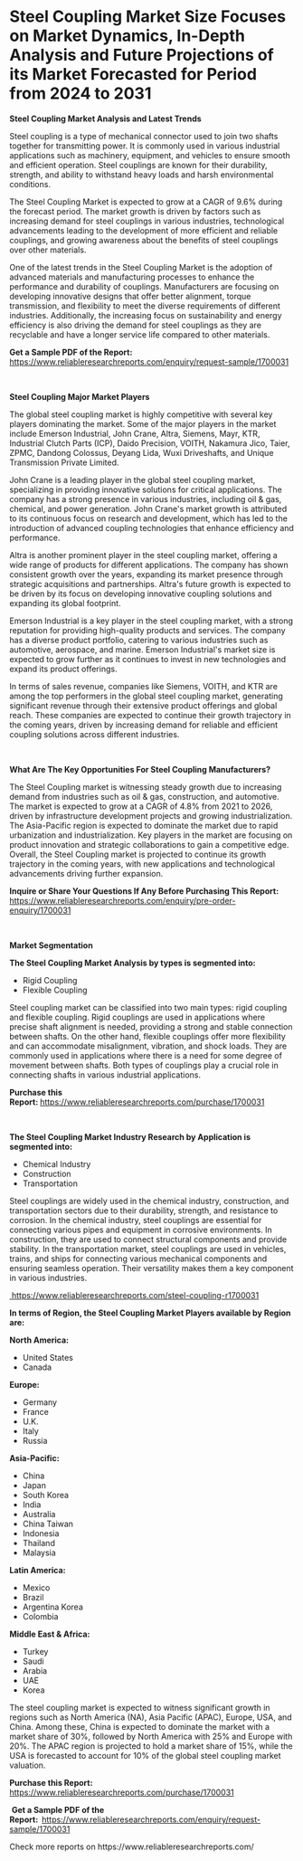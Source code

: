 <p><h1>Steel Coupling Market Size Focuses on Market Dynamics, In-Depth Analysis and Future Projections of its Market Forecasted for Period from 2024 to 2031</h1></p><p><strong>Steel Coupling Market Analysis and Latest Trends</strong></p>
<p><p>Steel coupling is a type of mechanical connector used to join two shafts together for transmitting power. It is commonly used in various industrial applications such as machinery, equipment, and vehicles to ensure smooth and efficient operation. Steel couplings are known for their durability, strength, and ability to withstand heavy loads and harsh environmental conditions.</p><p>The Steel Coupling Market is expected to grow at a CAGR of 9.6% during the forecast period. The market growth is driven by factors such as increasing demand for steel couplings in various industries, technological advancements leading to the development of more efficient and reliable couplings, and growing awareness about the benefits of steel couplings over other materials.</p><p>One of the latest trends in the Steel Coupling Market is the adoption of advanced materials and manufacturing processes to enhance the performance and durability of couplings. Manufacturers are focusing on developing innovative designs that offer better alignment, torque transmission, and flexibility to meet the diverse requirements of different industries. Additionally, the increasing focus on sustainability and energy efficiency is also driving the demand for steel couplings as they are recyclable and have a longer service life compared to other materials.</p></p>
<p><strong>Get a Sample PDF of the Report:&nbsp;</strong> <a href="https://www.reliableresearchreports.com/enquiry/request-sample/1700031">https://www.reliableresearchreports.com/enquiry/request-sample/1700031</a></p>
<p>&nbsp;</p>
<p><strong>Steel Coupling Major Market Players</strong></p>
<p><p>The global steel coupling market is highly competitive with several key players dominating the market. Some of the major players in the market include Emerson Industrial, John Crane, Altra, Siemens, Mayr, KTR, Industrial Clutch Parts (ICP), Daido Precision, VOITH, Nakamura Jico, Taier, ZPMC, Dandong Colossus, Deyang Lida, Wuxi Driveshafts, and Unique Transmission Private Limited.</p><p>John Crane is a leading player in the global steel coupling market, specializing in providing innovative solutions for critical applications. The company has a strong presence in various industries, including oil & gas, chemical, and power generation. John Crane's market growth is attributed to its continuous focus on research and development, which has led to the introduction of advanced coupling technologies that enhance efficiency and performance.</p><p>Altra is another prominent player in the steel coupling market, offering a wide range of products for different applications. The company has shown consistent growth over the years, expanding its market presence through strategic acquisitions and partnerships. Altra's future growth is expected to be driven by its focus on developing innovative coupling solutions and expanding its global footprint.</p><p>Emerson Industrial is a key player in the steel coupling market, with a strong reputation for providing high-quality products and services. The company has a diverse product portfolio, catering to various industries such as automotive, aerospace, and marine. Emerson Industrial's market size is expected to grow further as it continues to invest in new technologies and expand its product offerings.</p><p>In terms of sales revenue, companies like Siemens, VOITH, and KTR are among the top performers in the global steel coupling market, generating significant revenue through their extensive product offerings and global reach. These companies are expected to continue their growth trajectory in the coming years, driven by increasing demand for reliable and efficient coupling solutions across different industries.</p></p>
<p>&nbsp;</p>
<p><strong>What Are The Key Opportunities For Steel Coupling Manufacturers?</strong></p>
<p><p>The Steel Coupling market is witnessing steady growth due to increasing demand from industries such as oil & gas, construction, and automotive. The market is expected to grow at a CAGR of 4.8% from 2021 to 2026, driven by infrastructure development projects and growing industrialization. The Asia-Pacific region is expected to dominate the market due to rapid urbanization and industrialization. Key players in the market are focusing on product innovation and strategic collaborations to gain a competitive edge. Overall, the Steel Coupling market is projected to continue its growth trajectory in the coming years, with new applications and technological advancements driving further expansion.</p></p>
<p><strong>Inquire or Share Your Questions If Any Before Purchasing This Report:</strong> <a href="https://www.reliableresearchreports.com/enquiry/pre-order-enquiry/1700031">https://www.reliableresearchreports.com/enquiry/pre-order-enquiry/1700031</a></p>
<p>&nbsp;</p>
<p><strong>Market Segmentation</strong></p>
<p><strong>The Steel Coupling Market Analysis by types is segmented into:</strong></p>
<p><ul><li>Rigid Coupling</li><li>Flexible Coupling</li></ul></p>
<p><p>Steel coupling market can be classified into two main types: rigid coupling and flexible coupling. Rigid couplings are used in applications where precise shaft alignment is needed, providing a strong and stable connection between shafts. On the other hand, flexible couplings offer more flexibility and can accommodate misalignment, vibration, and shock loads. They are commonly used in applications where there is a need for some degree of movement between shafts. Both types of couplings play a crucial role in connecting shafts in various industrial applications.</p></p>
<p><strong>Purchase this Report:&nbsp;</strong><a href="https://www.reliableresearchreports.com/purchase/1700031">https://www.reliableresearchreports.com/purchase/1700031</a></p>
<p>&nbsp;</p>
<p><strong>The Steel Coupling Market Industry Research by Application is segmented into:</strong></p>
<p><ul><li>Chemical Industry</li><li>Construction</li><li>Transportation</li></ul></p>
<p><p>Steel couplings are widely used in the chemical industry, construction, and transportation sectors due to their durability, strength, and resistance to corrosion. In the chemical industry, steel couplings are essential for connecting various pipes and equipment in corrosive environments. In construction, they are used to connect structural components and provide stability. In the transportation market, steel couplings are used in vehicles, trains, and ships for connecting various mechanical components and ensuring seamless operation. Their versatility makes them a key component in various industries.</p></p>
<p><a href="https://www.reliableresearchreports.com/steel-coupling-r1700031">&nbsp;https://www.reliableresearchreports.com/steel-coupling-r1700031</a></p>
<p><strong>In terms of Region, the Steel Coupling Market Players available by Region are:</strong></p>
<p>
    <p> <strong> North America: </strong>
        <ul>
            <li>United States</li>
            <li>Canada</li>
        </ul>
        </p> 
    <p> <strong> Europe: </strong>
        <ul>
            <li>Germany</li>
            <li>France</li>
            <li>U.K.</li>
            <li>Italy</li>
            <li>Russia</li>
        </ul>
        </p> 
    <p> <strong> Asia-Pacific: </strong>
        <ul>
            <li>China</li>
            <li>Japan</li>
            <li>South Korea</li>
            <li>India</li>
            <li>Australia</li>
            <li>China Taiwan</li>
            <li>Indonesia</li>
            <li>Thailand</li>
            <li>Malaysia</li>
        </ul>
        </p> 
    <p> <strong> Latin America: </strong>
        <ul>
            <li>Mexico</li>
            <li>Brazil</li>
            <li>Argentina Korea</li>
            <li>Colombia</li>
        </ul>
        </p> 
    <p> <strong> Middle East & Africa: </strong>
        <ul>
            <li>Turkey</li>
            <li>Saudi</li>
            <li>Arabia</li>
            <li>UAE</li>
            <li>Korea</li>
        </ul>
    </p>
    </p>
<p><p>The steel coupling market is expected to witness significant growth in regions such as North America (NA), Asia Pacific (APAC), Europe, USA, and China. Among these, China is expected to dominate the market with a market share of 30%, followed by North America with 25% and Europe with 20%. The APAC region is projected to hold a market share of 15%, while the USA is forecasted to account for 10% of the global steel coupling market valuation.</p></p>
<p><strong>Purchase this Report: </strong><a href="https://www.reliableresearchreports.com/purchase/1700031">https://www.reliableresearchreports.com/purchase/1700031</a></p>
<p>&nbsp;<strong>Get a Sample PDF of the Report:&nbsp;&nbsp;</strong><a href="https://www.reliableresearchreports.com/enquiry/request-sample/1700031">https://www.reliableresearchreports.com/enquiry/request-sample/1700031</a></p>
<p><strong></strong></p>
<p>Check more reports on https://www.reliableresearchreports.com/</p>